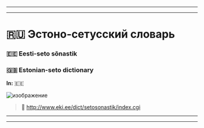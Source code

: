 ***
***

# 🇷🇺 Эстоно-сетусский словарь
### 🇪🇪 Eesti-seto sõnastik
### 🇬🇧 Estonian-seto dictionary

__In:__ 🇪🇪

![изображение](https://github.com/JustARyo/UralicsOfRussia/assets/31369233/5f868230-c23f-4a18-b9b3-acf636eaabe3)

> 🔗 http://www.eki.ee/dict/setosonastik/index.cgi

***
***
